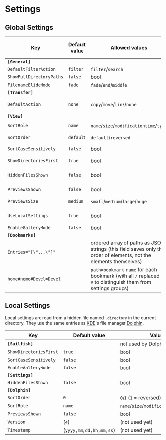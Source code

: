 # Settings

## Global Settings

| Key                                | Default value | Allowed values                                        | Legacy key (in `[General]`)
|------------------------------------|---------------|-----------------------------------------------|-------------------------
| **`[General]`**                    |               |                                               |
| `DefaultFilterAction`              | `filter`      | `filter`/`search`                             |
| `ShowFullDirectoryPaths`           | `false`       | bool                                          |
| `FilenameElideMode`                | `fade`        | `fade`/`end`/`middle`                         |
| **`[Transfer]`**                   |               |                                               |
| `DefaultAction`                    | `none`        | `copy`/`move`/`link`/`none`                   | `default-transfer-action`
| **`[View]`**                       |               |                                               |
| `SortRole`                         | `name`        | `name`/`size`/`modificationtime`/`type`       | `listing-sort-by`
| `SortOrder`                        | `default`     | `default`/`reversed`                          | `listing-order`
| `SortCaseSensitively`              | `false`       | bool                                          | `sort-case-sensitive`
| `ShowDirectoriesFirst`             | `true`        | bool                                          | `show-dirs-first`
| `HiddenFilesShown`                 | `false`       | bool                                          | `show-hidden-files`
| `PreviewsShown`                    | `false`       | bool                                          | `show-thumbnails`
| `PreviewsSize`                     | `medium`      | `small`/`medium`/`large`/`huge`               | `thumbnails-size`
| `UseLocalSettings`                 | `true`        | bool                                          | `use-local-view-settings`
| `EnableGalleryMode`                | `false`       | bool                                          |
| **`[Bookmarks]`**                  |               |                                               |
| `Entries="[\"...\"]"`              |               | ordered array of paths as JSON strings (this field saves only the order of elements, not the elements themselves) | `bookmark-entries`
| `home#nemo#Devel=Devel`            |               | `path=bookmark name` for each bookmark (with all `/` replaced by `#` to distinguish them from settings groups) |


## Local Settings

Local settings are read from a hidden file named `.directory` in the current directory.
They use the same entries as [KDE](https://kde.org)'s file manager
[Dolphin](https://apps.kde.org/en/dolphin).

| Key                                | Default value | Values
|------------------------------------|---------------|-----------------------------------------------
| **`[Sailfish]`**                   |               | not used by Dolphin
| `ShowDirectoriesFirst`             | `true`        | bool
| `SortCaseSensitively`              | `false`       | bool
| `EnableGalleryMode`                | `false`       | bool
| **`[Settings]`**                   |               |
| `HiddenFilesShown`                 | `false`       | bool
| **`[Dolphin]`**                    |               |
| `SortOrder`                        | `0`           | `0`/`1` (`1` = reversed)
| `SortRole`                         | `name`        | `name`/`size`/`modificationtime`/`type`
| `PreviewsShown`                    | `false`       | bool
| `Version`                          | (`4`)         | (not used yet)
| `Timestamp`                        | (`yyyy,mm,dd,hh,mm,ss`) | (not used yet)
